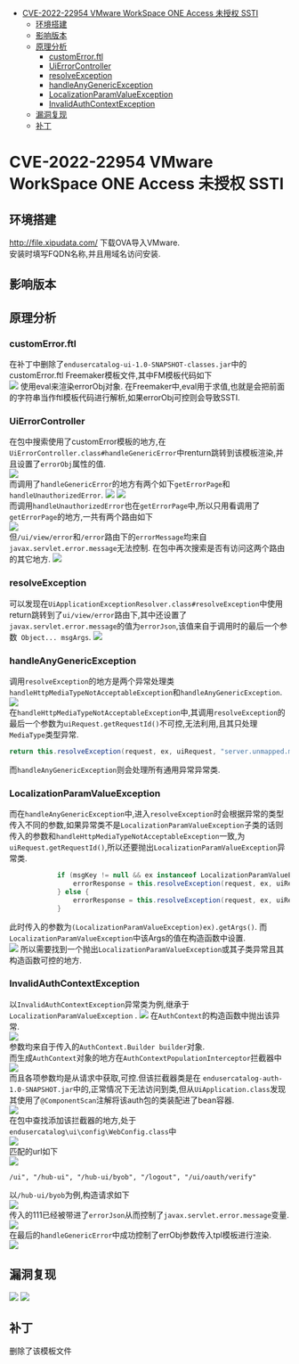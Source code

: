 - [CVE-2022-22954 VMware WorkSpace ONE Access 未授权 SSTI](#cve-2022-22954vmware-workspace-one-access-未授权-ssti)
  - [环境搭建](#环境搭建)
  - [影响版本](#影响版本)
  - [原理分析](#原理分析)
    - [customError.ftl](#customerrorftl)
    - [UiErrorController](#uierrorcontroller)
    - [resolveException](#resolveexception)
    - [handleAnyGenericException](#handleanygenericexception)
    - [LocalizationParamValueException](#localizationparamvalueexception)
    - [InvalidAuthContextException](#invalidauthcontextexception)
  - [漏洞复现](#漏洞复现)
  - [补丁](#补丁)
# CVE-2022-22954 VMware WorkSpace ONE Access 未授权 SSTI
## 环境搭建
http://file.xipudata.com/ 下载OVA导入VMware.  
安装时填写FQDN名称,并且用域名访问安装.
## 影响版本

## 原理分析
### customError.ftl
在补丁中删除了`endusercatalog-ui-1.0-SNAPSHOT-classes.jar`中的customError.ftl Freemaker模板文件,其中FM模板代码如下  
![](2022-04-12-11-27-24.png)
使用eval来渲染errorObj对象.
在Freemaker中,eval用于求值,也就是会把前面的字符串当作ftl模板代码进行解析,如果errorObj可控则会导致SSTI.
### UiErrorController
在包中搜索使用了customError模板的地方,在`UiErrorController.class#handleGenericError`中renturn跳转到该模板渲染,并且设置了`errorObj`属性的值.    
![](2022-04-12-13-59-06.png)  
而调用了`handleGenericError`的地方有两个如下`getErrorPage`和`handleUnauthorizedError`.
![](2022-04-12-14-02-49.png)
![](2022-04-12-14-09-22.png)  
而调用`handleUnauthorizedError`也在`getErrorPage`中,所以只用看调用了`getErrorPage`的地方,一共有两个路由如下  
![](2022-04-12-14-11-09.png)  
但`/ui/view/error`和`/error`路由下的`errorMessage`均来自`javax.servlet.error.message`无法控制.
在包中再次搜索是否有访问这两个路由的其它地方.
![](2022-04-12-14-28-07.png)  
### resolveException
可以发现在`UiApplicationExceptionResolver.class#resolveException`中使用return跳转到了`ui/view/error`路由下,其中还设置了`javax.servlet.error.message`的值为`errorJson`,该值来自于调用时的最后一个参数` Object... msgArgs`.
![](2022-04-12-14-29-53.png)  
### handleAnyGenericException
调用`resolveException`的地方是两个异常处理类`handleHttpMediaTypeNotAcceptableException`和`handleAnyGenericException`.
![](2022-04-12-14-33-50.png)  
在`handleHttpMediaTypeNotAcceptableException`中,其调用`resolveException`的最后一个参数为`uiRequest.getRequestId()`不可控,无法利用,且其只处理`MediaType`类型异常.  
```java
return this.resolveException(request, ex, uiRequest, "server.unmapped.message", HttpStatus.NOT_ACCEPTABLE.value(), uiRequest.getRequestId());
```
而`handleAnyGenericException`则会处理所有通用异常异常类.
### LocalizationParamValueException
而在`handleAnyGenericException`中,进入`resolveException`时会根据异常的类型传入不同的参数,如果异常类不是`LocalizationParamValueException`子类的话则传入的参数和`handleHttpMediaTypeNotAcceptableException`一致,为`uiRequest.getRequestId()`,所以还要抛出`LocalizationParamValueException`异常类.  

```java
            if (msgKey != null && ex instanceof LocalizationParamValueException) {
                errorResponse = this.resolveException(request, ex, uiRequest, msgKey.value(), responseStatus.value().value(), ((LocalizationParamValueException)ex).getArgs());
            } else {
                errorResponse = this.resolveException(request, ex, uiRequest, "server.unmapped.message", responseStatus.value().value(), uiRequest.getRequestId());
            }
```
此时传入的参数为`(LocalizationParamValueException)ex).getArgs()`.
而`LocalizationParamValueException`中该Args的值在构造函数中设置.  
![](2022-04-12-15-13-57.png)
所以需要找到一个抛出`LocalizationParamValueException`或其子类异常且其构造函数可控的地方.
### InvalidAuthContextException
以`InvalidAuthContextException`异常类为例,继承于`LocalizationParamValueException` . 
![](2022-04-12-15-37-23.png)
在`AuthContext`的构造函数中抛出该异常.  
![](2022-04-12-15-37-03.png)  
参数均来自于传入的`AuthContext.Builder builder`对象.    
而生成`AuthContext`对象的地方在`AuthContextPopulationInterceptor`拦截器中  
![](2022-04-12-15-42-19.png)  
而且各项参数均是从请求中获取,可控.但该拦截器类是在
`endusercatalog-auth-1.0-SNAPSHOT.jar`中的,正常情况下无法访问到类,但从`UiApplication.class`发现其使用了`@ComponentScan`注解将该auth包的类装配进了bean容器.  
![](2022-04-12-15-47-51.png)  
在包中查找添加该拦截器的地方,处于`endusercatalog\ui\config\WebConfig.class`中  
![](2022-04-12-15-59-08.png)  
匹配的url如下  
![](2022-04-12-15-59-43.png)  
```
/ui", "/hub-ui", "/hub-ui/byob", "/logout", "/ui/oauth/verify"
```  
以`/hub-ui/byob`为例,构造请求如下  
![](2022-04-12-16-13-24.png)  
传入的111已经被带进了`errorJson`从而控制了`javax.servlet.error.message`变量.  
![](2022-04-12-16-12-30.png)  
在最后的`handleGenericError`中成功控制了errObj参数传入tpl模板进行渲染.   
![](2022-04-12-16-17-00.png)
## 漏洞复现
![](2022-04-12-16-36-17.png)
![](2022-04-12-16-39-11.png)
## 补丁
删除了该模板文件